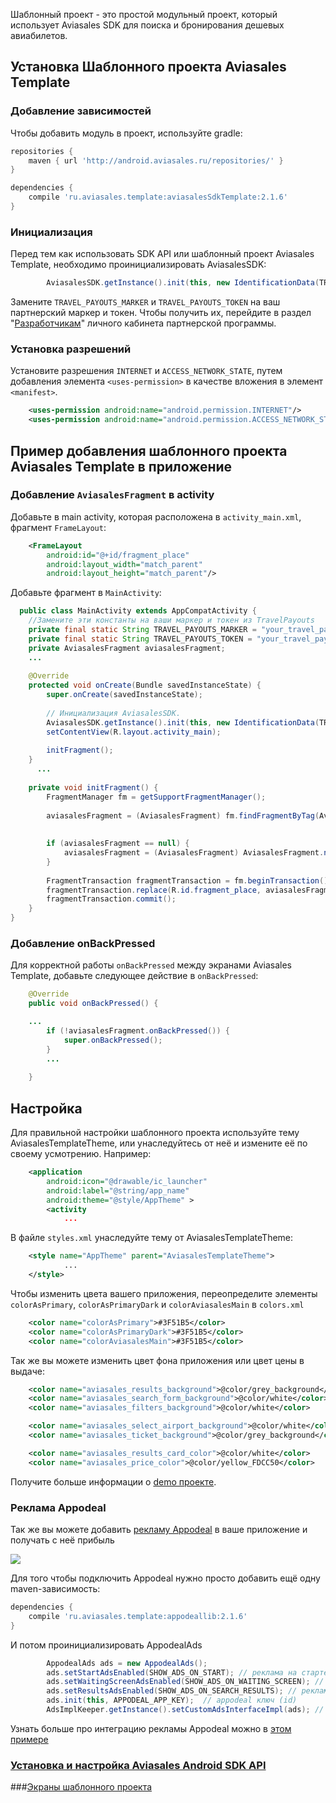 Шаблонный проект - это простой модульный проект, который использует Aviasales SDK для поиска и бронирования дешевых авиабилетов.

## Установка Шаблонного проекта Aviasales Template

### Добавление зависимостей

Чтобы добавить модуль в проект, используйте gradle:

```gradle
repositories {
    maven { url 'http://android.aviasales.ru/repositories/' }
}

dependencies {
    compile 'ru.aviasales.template:aviasalesSdkTemplate:2.1.6'
}
```

### Инициализация

Перед тем как использовать SDK API или шаблонный проект Aviasales Template, необходимо проинициализировать AviasalesSDK:

```java
  		AviasalesSDK.getInstance().init(this, new IdentificationData(TRAVEL_PAYOUTS_MARKER, TRAVEL_PAYOUTS_TOKEN)); 
```

Замените `TRAVEL_PAYOUTS_MARKER` и `TRAVEL_PAYOUTS_TOKEN` на ваш партнерский маркер и токен. Чтобы получить их, перейдите в раздел "[Разработчикам](https://www.travelpayouts.com/developers/api)" личного кабинета партнерской программы.

### Установка разрешений

Установите разрешения `INTERNET` и `ACCESS_NETWORK_STATE`, путем добавления элемента `<uses-permission>` в качестве вложения в элемент `<manifest>`. 

```xml
	<uses-permission android:name="android.permission.INTERNET"/>
	<uses-permission android:name="android.permission.ACCESS_NETWORK_STATE"/>
```

## Пример добавления шаблонного проекта Aviasales Template в приложение 

### Добавление `AviasalesFragment` в activity 

Добавьте в main activity, которая расположена в `activity_main.xml`, фрагмент `FrameLayout`:

```xml
 	<FrameLayout
		android:id="@+id/fragment_place"
		android:layout_width="match_parent"
		android:layout_height="match_parent"/>
```

Добавьте фрагмент в `MainActivity`:

```java	
  public class MainActivity extends AppCompatActivity {
  	//Замените эти константы на ваши маркер и токен из TravelPayouts
  	private final static String TRAVEL_PAYOUTS_MARKER = "your_travel_payouts_marker";
	private final static String TRAVEL_PAYOUTS_TOKEN = "your_travel_payouts_token";
  	private AviasalesFragment aviasalesFragment;
    ...
  
  	@Override
  	protected void onCreate(Bundle savedInstanceState) {
  		super.onCreate(savedInstanceState);
  
   		// Инициализация AviasalesSDK. 
		AviasalesSDK.getInstance().init(this, new IdentificationData(TRAVEL_PAYOUTS_MARKER, TRAVEL_PAYOUTS_TOKEN));
  		setContentView(R.layout.activity_main);
     
  		initFragment();
 	}
      ...
  
  	private void initFragment() {
  		FragmentManager fm = getSupportFragmentManager();
  
  		aviasalesFragment = (AviasalesFragment) fm.findFragmentByTag(AviasalesFragment.TAG); // поиск фрагмента по тегу
  
  
  		if (aviasalesFragment == null) { 
  			aviasalesFragment = (AviasalesFragment) AviasalesFragment.newInstance();
  		}
  
  		FragmentTransaction fragmentTransaction = fm.beginTransaction(); // добавление фрагмента во FragmentManager
  		fragmentTransaction.replace(R.id.fragment_place, aviasalesFragment, AviasalesFragment.TAG);
  		fragmentTransaction.commit();
  	}
}
```

### Добавление onBackPressed 

Для корректной работы `onBackPressed` между экранами Aviasales Template, добавьте следующее действие в `onBackPressed`: 

```java
	@Override
	public void onBackPressed() {

    ...
		if (!aviasalesFragment.onBackPressed()) {
			super.onBackPressed();
		}
		...
		
	}
```


## Настройка

Для правильной настройки шаблонного проекта используйте тему AviasalesTemplateTheme, или унаследуйтесь от неё и измените её по своему усмотрению. Например:

```xml    
    <application
        android:icon="@drawable/ic_launcher"
        android:label="@string/app_name"
        android:theme="@style/AppTheme" >
        <activity
            ...
```

В файле `styles.xml` унаследуйте тему от AviasalesTemplateTheme:

```xml
	<style name="AppTheme" parent="AviasalesTemplateTheme">
            ...
	</style>
```

Чтобы изменить цвета вашего приложения, переопределите элементы `colorAsPrimary`, `colorAsPrimaryDark` и `colorAviasalesMain` в `colors.xml`

```xml
    <color name="colorAsPrimary">#3F51B5</color>
    <color name="colorAsPrimaryDark">#3F51B5</color>
    <color name="colorAviasalesMain">#3F51B5</color>

```

Так же вы можете изменить цвет фона приложения или цвет цены в выдаче:

```xml
	<color name="aviasales_results_background">@color/grey_background</color>
	<color name="aviasales_search_form_background">@color/white</color>
	<color name="aviasales_filters_background">@color/white</color>

	<color name="aviasales_select_airport_background">@color/white</color>
	<color name="aviasales_ticket_background">@color/grey_background</color>

	<color name="aviasales_results_card_color">@color/white</color>
	<color name="aviasales_price_color">@color/yellow_FDCC50</color>
```

Получите больше информации о [demo проекте](https://github.com/KosyanMedia/Aviasales-Android-SDK/tree/master/demo).


### Реклама Appodeal 
Так же вы можете добавить [рекламу Appodeal](http://www.appodeal.ru/) в ваше приложение и получать с неё прибыль

![][1]

Для того чтобы подключить Appodeal нужно просто добавить ещё одну maven-зависимость:

```gradle
dependencies {
    compile 'ru.aviasales.template:appodeallib:2.1.6'
}
```

И потом проинициализировать AppodealAds

```java
		AppodealAds ads = new AppodealAds(); 
		ads.setStartAdsEnabled(SHOW_ADS_ON_START); // реклама на старте (true/false)
		ads.setWaitingScreenAdsEnabled(SHOW_ADS_ON_WAITING_SCREEN); // реклама на экране ожидания (true/false)
		ads.setResultsAdsEnabled(SHOW_ADS_ON_SEARCH_RESULTS); // реклама в результатах (true/false)
		ads.init(this, APPODEAL_APP_KEY);  // appodeal ключ (id)
		AdsImplKeeper.getInstance().setCustomAdsInterfaceImpl(ads); // привязка рекламы к нашему проекту
```

Узнать больше про интеграцию рекламы Appodeal можно в [этом примере](https://github.com/KosyanMedia/Aviasales-Android-SDK/tree/master/ads_simple_demo)

### [Установка и настройка Aviasales Android SDK API](https://github.com/KosyanMedia/Aviasales-Android-SDK/wiki/Установка-и-настройка-Aviasales-Android-SDK-API)

###[Экраны шаблонного проекта](https://github.com/KosyanMedia/Aviasales-Android-SDK/wiki/%D0%AD%D0%BA%D1%80%D0%B0%D0%BD%D1%8B-%D0%B2-%D1%81%D0%BE%D1%81%D1%82%D0%B0%D0%B2%D0%B5-%D1%88%D0%B0%D0%B1%D0%BB%D0%BE%D0%BD%D0%BD%D0%BE%D0%B3%D0%BE-%D0%BF%D1%80%D0%BE%D0%B5%D0%BA%D1%82%D0%B0)

[1]: https://github.com/KosyanMedia/Aviasales-Android-SDK/tree/master/screenshots/Screenshot_ads1.png